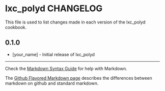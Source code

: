 lxc_polyd CHANGELOG
===================

This file is used to list changes made in each version of the lxc_polyd cookbook.

0.1.0
-----
- [your_name] - Initial release of lxc_polyd

- - -
Check the [Markdown Syntax Guide](http://daringfireball.net/projects/markdown/syntax) for help with Markdown.

The [Github Flavored Markdown page](http://github.github.com/github-flavored-markdown/) describes the differences between markdown on github and standard markdown.
